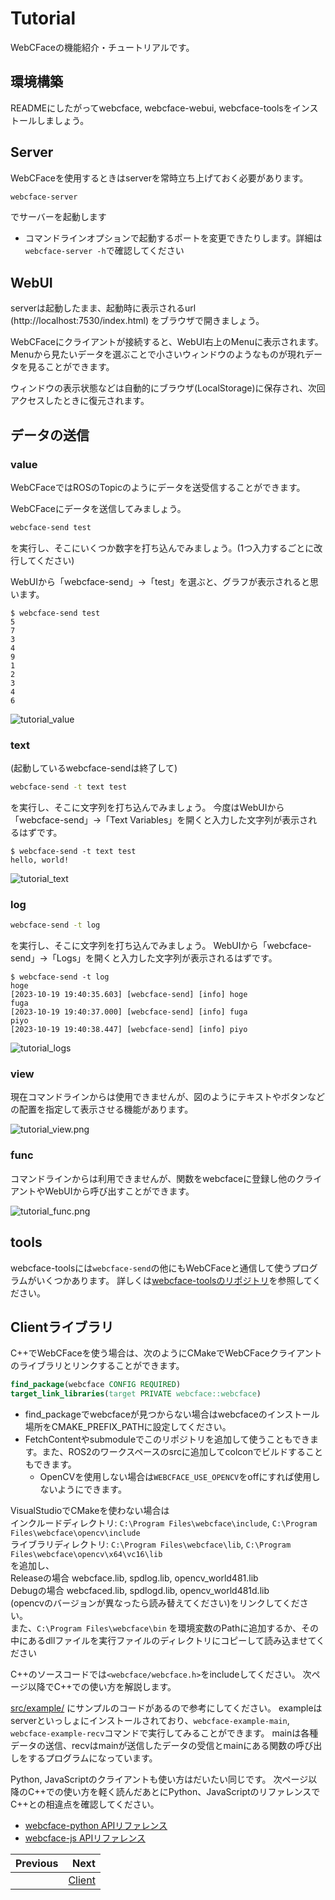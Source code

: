 # Tutorial

WebCFaceの機能紹介・チュートリアルです。

## 環境構築
READMEにしたがってwebcface, webcface-webui, webcface-toolsをインストールしましょう。

## Server
WebCFaceを使用するときはserverを常時立ち上げておく必要があります。
```sh
webcface-server
```
でサーバーを起動します

* コマンドラインオプションで起動するポートを変更できたりします。詳細は`webcface-server -h`で確認してください

## WebUI
serverは起動したまま、起動時に表示されるurl (http://localhost:7530/index.html) をブラウザで開きましょう。

WebCFaceにクライアントが接続すると、WebUI右上のMenuに表示されます。
Menuから見たいデータを選ぶことで小さいウィンドウのようなものが現れデータを見ることができます。

ウィンドウの表示状態などは自動的にブラウザ(LocalStorage)に保存され、次回アクセスしたときに復元されます。

## データの送信
### value
WebCFaceではROSのTopicのようにデータを送受信することができます。

WebCFaceにデータを送信してみましょう。
```sh
webcface-send test
```
を実行し、そこにいくつか数字を打ち込んでみましょう。(1つ入力するごとに改行してください)

WebUIから「webcface-send」→「test」を選ぶと、グラフが表示されると思います。

```
$ webcface-send test
5
7
3
4
9
1
2
3
4
6
```
![tutorial_value](https://github.com/na-trium-144/webcface/raw/main/docs/images/tutorial_value.png)

### text
(起動しているwebcface-sendは終了して)
```sh
webcface-send -t text test
```
を実行し、そこに文字列を打ち込んでみましょう。
今度はWebUIから「webcface-send」→「Text Variables」を開くと入力した文字列が表示されるはずです。

```
$ webcface-send -t text test
hello, world!
```
![tutorial_text](https://github.com/na-trium-144/webcface/raw/main/docs/images/tutorial_text.png)

### log
```sh
webcface-send -t log
```
を実行し、そこに文字列を打ち込んでみましょう。
WebUIから「webcface-send」→「Logs」を開くと入力した文字列が表示されるはずです。

```
$ webcface-send -t log
hoge
[2023-10-19 19:40:35.603] [webcface-send] [info] hoge
fuga
[2023-10-19 19:40:37.000] [webcface-send] [info] fuga
piyo
[2023-10-19 19:40:38.447] [webcface-send] [info] piyo
```
![tutorial_logs](https://github.com/na-trium-144/webcface/raw/main/docs/images/tutorial_logs.png)

### view
現在コマンドラインからは使用できませんが、図のようにテキストやボタンなどの配置を指定して表示させる機能があります。

![tutorial_view.png](https://github.com/na-trium-144/webcface/raw/main/docs/images/tutorial_view.png)

### func
コマンドラインからは利用できませんが、関数をwebcfaceに登録し他のクライアントやWebUIから呼び出すことができます。

![tutorial_func.png](https://github.com/na-trium-144/webcface/raw/main/docs/images/tutorial_func.png)

## tools
webcface-toolsには`webcface-send`の他にもWebCFaceと通信して使うプログラムがいくつかあります。
詳しくは[webcface-toolsのリポジトリ](https://github.com/na-trium-144/webcface-tools)を参照してください。

## Clientライブラリ

C++でWebCFaceを使う場合は、次のようにCMakeでWebCFaceクライアントのライブラリとリンクすることができます。
```cmake
find_package(webcface CONFIG REQUIRED)
target_link_libraries(target PRIVATE webcface::webcface)
```

* find_packageでwebcfaceが見つからない場合はwebcfaceのインストール場所をCMAKE_PREFIX_PATHに設定してください。
* FetchContentやsubmoduleでこのリポジトリを追加して使うこともできます。また、ROS2のワークスペースのsrcに追加してcolconでビルドすることもできます。
    * OpenCVを使用しない場合は`WEBCFACE_USE_OPENCV`をoffにすれば使用しないようにできます。

VisualStudioでCMakeを使わない場合は  
インクルードディレクトリ: `C:\Program Files\webcface\include`, `C:\Program Files\webcface\opencv\include`  
ライブラリディレクトリ: `C:\Program Files\webcface\lib`, `C:\Program Files\webcface\opencv\x64\vc16\lib`  
を追加し、  
Releaseの場合 webcface.lib, spdlog.lib, opencv_world481.lib  
Debugの場合 webcfaced.lib, spdlogd.lib, opencv_world481d.lib  
(opencvのバージョンが異なったら読み替えてください)をリンクしてください。  
また、`C:\Program Files\webcface\bin` を環境変数のPathに追加するか、その中にあるdllファイルを実行ファイルのディレクトリにコピーして読み込ませてください


C++のソースコードでは`<webcface/webcface.h>`をincludeしてください。
次ページ以降でC++での使い方を解説します。

[src/example/](https://github.com/na-trium-144/webcface/tree/main/src/example) にサンプルのコードがあるので参考にしてください。
exampleはserverといっしょにインストールされており、`webcface-example-main`, `webcface-example-recv`コマンドで実行してみることができます。
mainは各種データの送信、recvはmainが送信したデータの受信とmainにある関数の呼び出しをするプログラムになっています。

Python, JavaScriptのクライアントも使い方はだいたい同じです。
次ページ以降のC++での使い方を軽く読んだあとにPython、JavaScriptのリファレンスでC++との相違点を確認してください。
* [webcface-python APIリファレンス](https://na-trium-144.github.io/webcface-python/)
* [webcface-js APIリファレンス](https://na-trium-144.github.io/webcface-js/)

<div class="section_buttons">

| Previous |     Next |
|:---------|---------:|
|  | [Client](01_client.md) |

</div>
